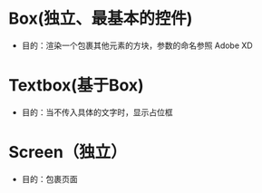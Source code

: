 # Box(独立、最基本的控件)
- 目的：渲染一个包裹其他元素的方块，参数的命名参照 Adobe XD

# Textbox(基于Box)
- 目的：当不传入具体的文字时，显示占位框

# Screen（独立）
- 目的：包裹页面



<!-- todo: 为了逻辑更直观，为了填写更方便，做成表格 -->